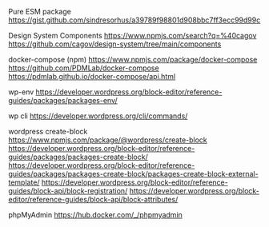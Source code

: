 Pure ESM package 
https://gist.github.com/sindresorhus/a39789f98801d908bbc7ff3ecc99d99c

Design System Components
https://www.npmjs.com/search?q=%40cagov
https://github.com/cagov/design-system/tree/main/components

docker-compose (npm)
https://www.npmjs.com/package/docker-compose
https://github.com/PDMLab/docker-compose
https://pdmlab.github.io/docker-compose/api.html

wp-env
https://developer.wordpress.org/block-editor/reference-guides/packages/packages-env/

wp cli
https://developer.wordpress.org/cli/commands/

wordpress create-block
https://www.npmjs.com/package/@wordpress/create-block
https://developer.wordpress.org/block-editor/reference-guides/packages/packages-create-block/
https://developer.wordpress.org/block-editor/reference-guides/packages/packages-create-block/packages-create-block-external-template/
https://developer.wordpress.org/block-editor/reference-guides/block-api/block-registration/
https://developer.wordpress.org/block-editor/reference-guides/block-api/block-attributes/

phpMyAdmin
https://hub.docker.com/_/phpmyadmin